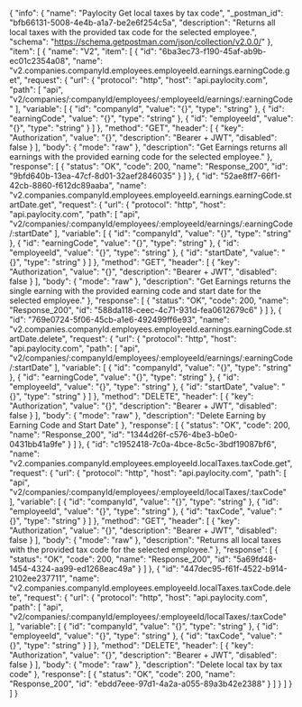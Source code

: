 {
  "info": {
    "name": "Paylocity Get local taxes by tax code",
    "_postman_id": "bfb66131-5008-4e4b-a1a7-be2e6f254c5a",
    "description": "Returns all local taxes with the provided tax code for the selected employee.",
    "schema": "https://schema.getpostman.com/json/collection/v2.0.0/"
  },
  "item": [
    {
      "name": "V2",
      "item": [
        {
          "id": "6ba3ec73-f190-45af-ab9b-ec01c2354a08",
          "name": "v2.companies.companyId.employees.employeeId.earnings.earningCode.get",
          "request": {
            "url": {
              "protocol": "http",
              "host": "api.paylocity.com",
              "path": [
                "api",
                "v2/companies/:companyId/employees/:employeeId/earnings/:earningCode"
              ],
              "variable": [
                {
                  "id": "companyId",
                  "value": "{}",
                  "type": "string"
                },
                {
                  "id": "earningCode",
                  "value": "{}",
                  "type": "string"
                },
                {
                  "id": "employeeId",
                  "value": "{}",
                  "type": "string"
                }
              ]
            },
            "method": "GET",
            "header": [
              {
                "key": "Authorization",
                "value": "{}",
                "description": "Bearer + JWT",
                "disabled": false
              }
            ],
            "body": {
              "mode": "raw"
            },
            "description": "Get Earnings returns all earnings with the provided earning code for the selected employee."
          },
          "response": [
            {
              "status": "OK",
              "code": 200,
              "name": "Response_200",
              "id": "9bfd640b-13ea-47cf-8d01-32aef2846035"
            }
          ]
        },
        {
          "id": "52ae8ff7-66f1-42cb-8860-f612dc89aaba",
          "name": "v2.companies.companyId.employees.employeeId.earnings.earningCode.startDate.get",
          "request": {
            "url": {
              "protocol": "http",
              "host": "api.paylocity.com",
              "path": [
                "api",
                "v2/companies/:companyId/employees/:employeeId/earnings/:earningCode/:startDate"
              ],
              "variable": [
                {
                  "id": "companyId",
                  "value": "{}",
                  "type": "string"
                },
                {
                  "id": "earningCode",
                  "value": "{}",
                  "type": "string"
                },
                {
                  "id": "employeeId",
                  "value": "{}",
                  "type": "string"
                },
                {
                  "id": "startDate",
                  "value": "{}",
                  "type": "string"
                }
              ]
            },
            "method": "GET",
            "header": [
              {
                "key": "Authorization",
                "value": "{}",
                "description": "Bearer + JWT",
                "disabled": false
              }
            ],
            "body": {
              "mode": "raw"
            },
            "description": "Get Earnings returns the single earning with the provided earning code and start date for the selected employee."
          },
          "response": [
            {
              "status": "OK",
              "code": 200,
              "name": "Response_200",
              "id": "588da118-ceec-4c71-931d-fea0612679c6"
            }
          ]
        },
        {
          "id": "769e0724-5f06-45cb-a1e6-492499ff6e93",
          "name": "v2.companies.companyId.employees.employeeId.earnings.earningCode.startDate.delete",
          "request": {
            "url": {
              "protocol": "http",
              "host": "api.paylocity.com",
              "path": [
                "api",
                "v2/companies/:companyId/employees/:employeeId/earnings/:earningCode/:startDate"
              ],
              "variable": [
                {
                  "id": "companyId",
                  "value": "{}",
                  "type": "string"
                },
                {
                  "id": "earningCode",
                  "value": "{}",
                  "type": "string"
                },
                {
                  "id": "employeeId",
                  "value": "{}",
                  "type": "string"
                },
                {
                  "id": "startDate",
                  "value": "{}",
                  "type": "string"
                }
              ]
            },
            "method": "DELETE",
            "header": [
              {
                "key": "Authorization",
                "value": "{}",
                "description": "Bearer + JWT",
                "disabled": false
              }
            ],
            "body": {
              "mode": "raw"
            },
            "description": "Delete Earning by Earning Code and Start Date"
          },
          "response": [
            {
              "status": "OK",
              "code": 200,
              "name": "Response_200",
              "id": "1344d26f-c576-4be3-b0e0-0431bb41a9fe"
            }
          ]
        },
        {
          "id": "c1952418-7c0a-4bce-8c5c-3bdf19087bf6",
          "name": "v2.companies.companyId.employees.employeeId.localTaxes.taxCode.get",
          "request": {
            "url": {
              "protocol": "http",
              "host": "api.paylocity.com",
              "path": [
                "api",
                "v2/companies/:companyId/employees/:employeeId/localTaxes/:taxCode"
              ],
              "variable": [
                {
                  "id": "companyId",
                  "value": "{}",
                  "type": "string"
                },
                {
                  "id": "employeeId",
                  "value": "{}",
                  "type": "string"
                },
                {
                  "id": "taxCode",
                  "value": "{}",
                  "type": "string"
                }
              ]
            },
            "method": "GET",
            "header": [
              {
                "key": "Authorization",
                "value": "{}",
                "description": "Bearer + JWT",
                "disabled": false
              }
            ],
            "body": {
              "mode": "raw"
            },
            "description": "Returns all local taxes with the provided tax code for the selected employee."
          },
          "response": [
            {
              "status": "OK",
              "code": 200,
              "name": "Response_200",
              "id": "5a69fd48-1454-4324-aa99-ed1268eac49a"
            }
          ]
        },
        {
          "id": "447dec95-f61f-4522-b914-2102ee237711",
          "name": "v2.companies.companyId.employees.employeeId.localTaxes.taxCode.delete",
          "request": {
            "url": {
              "protocol": "http",
              "host": "api.paylocity.com",
              "path": [
                "api",
                "v2/companies/:companyId/employees/:employeeId/localTaxes/:taxCode"
              ],
              "variable": [
                {
                  "id": "companyId",
                  "value": "{}",
                  "type": "string"
                },
                {
                  "id": "employeeId",
                  "value": "{}",
                  "type": "string"
                },
                {
                  "id": "taxCode",
                  "value": "{}",
                  "type": "string"
                }
              ]
            },
            "method": "DELETE",
            "header": [
              {
                "key": "Authorization",
                "value": "{}",
                "description": "Bearer + JWT",
                "disabled": false
              }
            ],
            "body": {
              "mode": "raw"
            },
            "description": "Delete local tax by tax code"
          },
          "response": [
            {
              "status": "OK",
              "code": 200,
              "name": "Response_200",
              "id": "ebdd7eee-97d1-4a2a-a055-89a3b42e2388"
            }
          ]
        }
      ]
    }
  ]
}